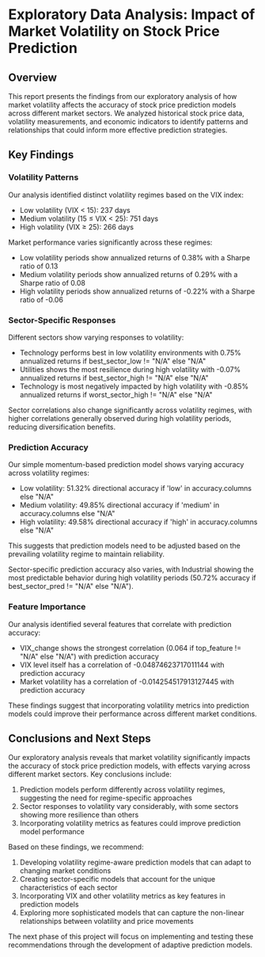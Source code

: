 # Exploratory Data Analysis: Impact of Market Volatility on Stock Price Prediction

## Overview
This report presents the findings from our exploratory analysis of how market volatility affects the accuracy of stock price prediction models across different market sectors. We analyzed historical stock price data, volatility measurements, and economic indicators to identify patterns and relationships that could inform more effective prediction strategies.

## Key Findings

### Volatility Patterns

Our analysis identified distinct volatility regimes based on the VIX index:
- Low volatility (VIX < 15): 237 days
- Medium volatility (15 ≤ VIX < 25): 751 days
- High volatility (VIX ≥ 25): 266 days

Market performance varies significantly across these regimes:
- Low volatility periods show annualized returns of 0.38% with a Sharpe ratio of 0.13
- Medium volatility periods show annualized returns of 0.29% with a Sharpe ratio of 0.08
- High volatility periods show annualized returns of -0.22% with a Sharpe ratio of -0.06

### Sector-Specific Responses

Different sectors show varying responses to volatility:
- Technology performs best in low volatility environments with 0.75% annualized returns if best_sector_low != "N/A" else "N/A"
- Utilities shows the most resilience during high volatility with -0.07% annualized returns if best_sector_high != "N/A" else "N/A"
- Technology is most negatively impacted by high volatility with -0.85% annualized returns if worst_sector_high != "N/A" else "N/A"

Sector correlations also change significantly across volatility regimes, with higher correlations generally observed during high volatility periods, reducing diversification benefits.

### Prediction Accuracy

Our simple momentum-based prediction model shows varying accuracy across volatility regimes:
- Low volatility: 51.32% directional accuracy if 'low' in accuracy.columns else "N/A"
- Medium volatility: 49.85% directional accuracy if 'medium' in accuracy.columns else "N/A"
- High volatility: 49.58% directional accuracy if 'high' in accuracy.columns else "N/A"

This suggests that prediction models need to be adjusted based on the prevailing volatility regime to maintain reliability.

Sector-specific prediction accuracy also varies, with Industrial showing the most predictable behavior during high volatility periods (50.72% accuracy if best_sector_pred != "N/A" else "N/A").

### Feature Importance

Our analysis identified several features that correlate with prediction accuracy:
- VIX_change shows the strongest correlation (0.064 if top_feature != "N/A" else "N/A") with prediction accuracy
- VIX level itself has a correlation of -0.04874623717011144 with prediction accuracy
- Market volatility has a correlation of -0.014254517913127445 with prediction accuracy

These findings suggest that incorporating volatility metrics into prediction models could improve their performance across different market conditions.

## Conclusions and Next Steps

Our exploratory analysis reveals that market volatility significantly impacts the accuracy of stock price prediction models, with effects varying across different market sectors. Key conclusions include:

1. Prediction models perform differently across volatility regimes, suggesting the need for regime-specific approaches
2. Sector responses to volatility vary considerably, with some sectors showing more resilience than others
3. Incorporating volatility metrics as features could improve prediction model performance

Based on these findings, we recommend:

1. Developing volatility regime-aware prediction models that can adapt to changing market conditions
2. Creating sector-specific models that account for the unique characteristics of each sector
3. Incorporating VIX and other volatility metrics as key features in prediction models
4. Exploring more sophisticated models that can capture the non-linear relationships between volatility and price movements

The next phase of this project will focus on implementing and testing these recommendations through the development of adaptive prediction models.
